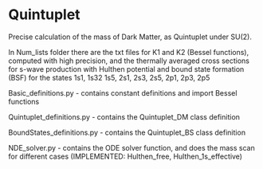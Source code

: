 # Quintuplet
Precise calculation of the mass of Dark Matter, as Quintuplet under SU(2).

In Num_lists folder there are the txt files for K1 and K2 (Bessel functions), computed with high precision, and the thermally averaged cross sections for s-wave production with Hulthen potential and bound state formation (BSF) for the states 1s1, 1s32 1s5, 2s1, 2s3, 2s5, 2p1, 2p3, 2p5

Basic_definitions.py - contains constant definitions and import Bessel functions

Quintuplet_definitions.py - contains the Quintuplet_DM class definition

BoundStates_definitions.py - contains the Quintuplet_BS class definition

NDE_solver.py - contains the ODE solver function, and does the mass scan for different cases (IMPLEMENTED: Hulthen_free, Hulthen_1s_effective) 
